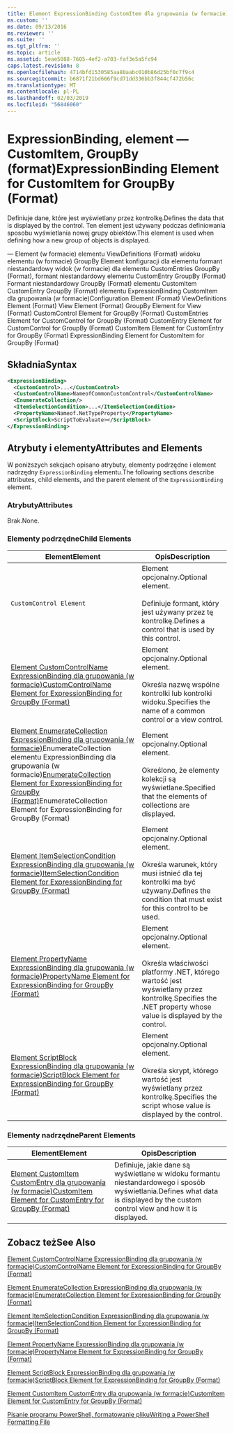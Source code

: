 ```yaml
---
title: Element ExpressionBinding CustomItem dla grupowania (w formacie) | Dokumentacja firmy Microsoft
ms.custom: ''
ms.date: 09/13/2016
ms.reviewer: ''
ms.suite: ''
ms.tgt_pltfrm: ''
ms.topic: article
ms.assetid: 5eae5088-7605-4ef2-a703-faf3e5a5fc94
caps.latest.revision: 8
ms.openlocfilehash: 4714bfd1530585aa80aabc010b86d25bf0c7f9c4
ms.sourcegitcommit: b6871f21bd666f9cd71dd336bb3f844cf472b56c
ms.translationtype: MT
ms.contentlocale: pl-PL
ms.lasthandoff: 02/03/2019
ms.locfileid: "56846060"
---
```

# <a name="expressionbinding-element-for-customitem-for-groupby-format"></a><span data-ttu-id="0b18b-102">ExpressionBinding, element — CustomItem, GroupBy (format)</span><span class="sxs-lookup"><span data-stu-id="0b18b-102">ExpressionBinding Element for CustomItem for GroupBy (Format)</span></span>

<span data-ttu-id="0b18b-103">Definiuje dane, które jest wyświetlany przez kontrolkę.</span><span class="sxs-lookup"><span data-stu-id="0b18b-103">Defines the data that is displayed by the control.</span></span> <span data-ttu-id="0b18b-104">Ten element jest używany podczas definiowania sposobu wyświetlania nowej grupy obiektów.</span><span class="sxs-lookup"><span data-stu-id="0b18b-104">This element is used when defining how a new group of objects is displayed.</span></span>

<span data-ttu-id="0b18b-105">— Element (w formacie) elementu ViewDefinitions (Format) widoku elementu (w formacie) GroupBy Element konfiguracji dla elementu formant niestandardowy widok (w formacie) dla elementu CustomEntries GroupBy (Format), formant niestandardowy elementu CustomEntry GroupBy (Format) Formant niestandardowy GroupBy (Format) elementu CustomItem CustomEntry GroupBy (Format) elementu ExpressionBinding CustomItem dla grupowania (w formacie)</span><span class="sxs-lookup"><span data-stu-id="0b18b-105">Configuration Element (Format) ViewDefinitions Element (Format) View Element (Format) GroupBy Element for View (Format) CustomControl Element for GroupBy (Format) CustomEntries Element for CustomControl for GroupBy (Format) CustomEntry Element for CustomControl for GroupBy (Format) CustomItem Element for CustomEntry for GroupBy (Format) ExpressionBinding Element for CustomItem for GroupBy (Format)</span></span>

## <a name="syntax"></a><span data-ttu-id="0b18b-106">Składnia</span><span class="sxs-lookup"><span data-stu-id="0b18b-106">Syntax</span></span>

```xml
<ExpressionBinding>
  <CustomControl>...</CustomControl>
  <CustomControlName>NameofCommonCustomControl</CustomControlName>
  <EnumerateCollection/>
  <ItemSelectionCondition>...</ItemSelectionCondition>
  <PropertyName>Nameof.NetTypeProperty</PropertyName>
  <ScriptBlock>ScriptToEvaluate></ScriptBlock>
</ExpressionBinding>
```

## <a name="attributes-and-elements"></a><span data-ttu-id="0b18b-107">Atrybuty i elementy</span><span class="sxs-lookup"><span data-stu-id="0b18b-107">Attributes and Elements</span></span>

<span data-ttu-id="0b18b-108">W poniższych sekcjach opisano atrybuty, elementy podrzędne i element nadrzędny `ExpressionBinding` elementu.</span><span class="sxs-lookup"><span data-stu-id="0b18b-108">The following sections describe attributes, child elements, and the parent element of the `ExpressionBinding` element.</span></span>

### <a name="attributes"></a><span data-ttu-id="0b18b-109">Atrybuty</span><span class="sxs-lookup"><span data-stu-id="0b18b-109">Attributes</span></span>

<span data-ttu-id="0b18b-110">Brak.</span><span class="sxs-lookup"><span data-stu-id="0b18b-110">None.</span></span>

### <a name="child-elements"></a><span data-ttu-id="0b18b-111">Elementy podrzędne</span><span class="sxs-lookup"><span data-stu-id="0b18b-111">Child Elements</span></span>

|<span data-ttu-id="0b18b-112">Element</span><span class="sxs-lookup"><span data-stu-id="0b18b-112">Element</span></span>|<span data-ttu-id="0b18b-113">Opis</span><span class="sxs-lookup"><span data-stu-id="0b18b-113">Description</span></span>|
|-------------|-----------------|
|`CustomControl Element`|<span data-ttu-id="0b18b-114">Element opcjonalny.</span><span class="sxs-lookup"><span data-stu-id="0b18b-114">Optional element.</span></span><br /><br /> <span data-ttu-id="0b18b-115">Definiuje formant, który jest używany przez tę kontrolkę.</span><span class="sxs-lookup"><span data-stu-id="0b18b-115">Defines a control that is used by this control.</span></span>|
|[<span data-ttu-id="0b18b-116">Element CustomControlName ExpressionBinding dla grupowania (w formacie)</span><span class="sxs-lookup"><span data-stu-id="0b18b-116">CustomControlName Element for ExpressionBinding for GroupBy (Format)</span></span>](./customcontrolname-element-for-expressionbinding-for-groupby-format.md)|<span data-ttu-id="0b18b-117">Element opcjonalny.</span><span class="sxs-lookup"><span data-stu-id="0b18b-117">Optional element.</span></span><br /><br /> <span data-ttu-id="0b18b-118">Określa nazwę wspólne kontrolki lub kontrolki widoku.</span><span class="sxs-lookup"><span data-stu-id="0b18b-118">Specifies the name of a common control or a view control.</span></span>|
|<span data-ttu-id="0b18b-119">[Element EnumerateCollection ExpressionBinding dla grupowania (w formacie)](./enumeratecollection-element-for-expressionbinding-for-groupby-format.md)EnumerateCollection elementu ExpressionBinding dla grupowania (w formacie)</span><span class="sxs-lookup"><span data-stu-id="0b18b-119">[EnumerateCollection Element for ExpressionBinding for GroupBy (Format)](./enumeratecollection-element-for-expressionbinding-for-groupby-format.md)EnumerateCollection Element for ExpressionBinding for GroupBy (Format)</span></span>|<span data-ttu-id="0b18b-120">Element opcjonalny.</span><span class="sxs-lookup"><span data-stu-id="0b18b-120">Optional element.</span></span><br /><br /> <span data-ttu-id="0b18b-121">Określono, że elementy kolekcji są wyświetlane.</span><span class="sxs-lookup"><span data-stu-id="0b18b-121">Specified that the elements of collections are displayed.</span></span>|
|[<span data-ttu-id="0b18b-122">Element ItemSelectionCondition ExpressionBinding dla grupowania (w formacie)</span><span class="sxs-lookup"><span data-stu-id="0b18b-122">ItemSelectionCondition Element for ExpressionBinding for GroupBy (Format)</span></span>](./itemselectioncondition-element-for-expressionbinding-for-groupby-format.md)|<span data-ttu-id="0b18b-123">Element opcjonalny.</span><span class="sxs-lookup"><span data-stu-id="0b18b-123">Optional element.</span></span><br /><br /> <span data-ttu-id="0b18b-124">Określa warunek, który musi istnieć dla tej kontrolki ma być używany.</span><span class="sxs-lookup"><span data-stu-id="0b18b-124">Defines the condition that must exist for this control to be used.</span></span>|
|[<span data-ttu-id="0b18b-125">Element PropertyName ExpressionBinding dla grupowania (w formacie)</span><span class="sxs-lookup"><span data-stu-id="0b18b-125">PropertyName Element for ExpressionBinding for GroupBy (Format)</span></span>](./propertyname-element-for-expressionbinding-for-groupby-format.md)|<span data-ttu-id="0b18b-126">Element opcjonalny.</span><span class="sxs-lookup"><span data-stu-id="0b18b-126">Optional element.</span></span><br /><br /> <span data-ttu-id="0b18b-127">Określa właściwości platformy .NET, którego wartość jest wyświetlany przez kontrolkę.</span><span class="sxs-lookup"><span data-stu-id="0b18b-127">Specifies the .NET property whose value is displayed by the control.</span></span>|
|[<span data-ttu-id="0b18b-128">Element ScriptBlock ExpressionBinding dla grupowania (w formacie)</span><span class="sxs-lookup"><span data-stu-id="0b18b-128">ScriptBlock Element for ExpressionBinding for GroupBy (Format)</span></span>](./scriptblock-element-for-expressionbinding-for-groupby-format.md)|<span data-ttu-id="0b18b-129">Element opcjonalny.</span><span class="sxs-lookup"><span data-stu-id="0b18b-129">Optional element.</span></span><br /><br /> <span data-ttu-id="0b18b-130">Określa skrypt, którego wartość jest wyświetlany przez kontrolkę.</span><span class="sxs-lookup"><span data-stu-id="0b18b-130">Specifies the script whose value is displayed by the control.</span></span>|

### <a name="parent-elements"></a><span data-ttu-id="0b18b-131">Elementy nadrzędne</span><span class="sxs-lookup"><span data-stu-id="0b18b-131">Parent Elements</span></span>

|<span data-ttu-id="0b18b-132">Element</span><span class="sxs-lookup"><span data-stu-id="0b18b-132">Element</span></span>|<span data-ttu-id="0b18b-133">Opis</span><span class="sxs-lookup"><span data-stu-id="0b18b-133">Description</span></span>|
|-------------|-----------------|
|[<span data-ttu-id="0b18b-134">Element CustomItem CustomEntry dla grupowania (w formacie)</span><span class="sxs-lookup"><span data-stu-id="0b18b-134">CustomItem Element for CustomEntry for GroupBy (Format)</span></span>](./customitem-element-for-customentry-for-groupby-format.md)|<span data-ttu-id="0b18b-135">Definiuje, jakie dane są wyświetlane w widoku formantu niestandardowego i sposób wyświetlania.</span><span class="sxs-lookup"><span data-stu-id="0b18b-135">Defines what data is displayed by the custom control view and how it is displayed.</span></span>|

## <a name="see-also"></a><span data-ttu-id="0b18b-136">Zobacz też</span><span class="sxs-lookup"><span data-stu-id="0b18b-136">See Also</span></span>

[<span data-ttu-id="0b18b-137">Element CustomControlName ExpressionBinding dla grupowania (w formacie)</span><span class="sxs-lookup"><span data-stu-id="0b18b-137">CustomControlName Element for ExpressionBinding for GroupBy (Format)</span></span>](./customcontrolname-element-for-expressionbinding-for-groupby-format.md)

[<span data-ttu-id="0b18b-138">Element EnumerateCollection ExpressionBinding dla grupowania (w formacie)</span><span class="sxs-lookup"><span data-stu-id="0b18b-138">EnumerateCollection Element for ExpressionBinding for GroupBy (Format)</span></span>](./enumeratecollection-element-for-expressionbinding-for-groupby-format.md)

[<span data-ttu-id="0b18b-139">Element ItemSelectionCondition ExpressionBinding dla grupowania (w formacie)</span><span class="sxs-lookup"><span data-stu-id="0b18b-139">ItemSelectionCondition Element for ExpressionBinding for GroupBy (Format)</span></span>](./itemselectioncondition-element-for-expressionbinding-for-groupby-format.md)

[<span data-ttu-id="0b18b-140">Element PropertyName ExpressionBinding dla grupowania (w formacie)</span><span class="sxs-lookup"><span data-stu-id="0b18b-140">PropertyName Element for ExpressionBinding for GroupBy (Format)</span></span>](./propertyname-element-for-expressionbinding-for-groupby-format.md)

[<span data-ttu-id="0b18b-141">Element ScriptBlock ExpressionBinding dla grupowania (w formacie)</span><span class="sxs-lookup"><span data-stu-id="0b18b-141">ScriptBlock Element for ExpressionBinding for GroupBy (Format)</span></span>](./scriptblock-element-for-expressionbinding-for-groupby-format.md)

[<span data-ttu-id="0b18b-142">Element CustomItem CustomEntry dla grupowania (w formacie)</span><span class="sxs-lookup"><span data-stu-id="0b18b-142">CustomItem Element for CustomEntry for GroupBy (Format)</span></span>](./customitem-element-for-customentry-for-groupby-format.md)

[<span data-ttu-id="0b18b-143">Pisanie programu PowerShell, formatowanie pliku</span><span class="sxs-lookup"><span data-stu-id="0b18b-143">Writing a PowerShell Formatting File</span></span>](./writing-a-powershell-formatting-file.md)
